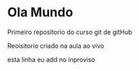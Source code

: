 # Ola Mundo
 Primeiro repositorio do curso git de gitHub

 Reoisitorio criado na aula ao vivo
 
 esta linha eu add no inproviso 

